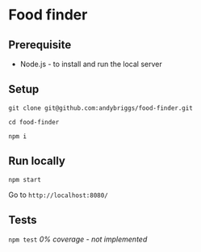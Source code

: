 # Food finder

## Prerequisite
 - Node.js - to install and run the local server

## Setup

`git clone git@github.com:andybriggs/food-finder.git`

`cd food-finder`

`npm i`

## Run locally

`npm start`

Go to  `http://localhost:8080/`

## Tests

`npm test` _0% coverage - not implemented_
